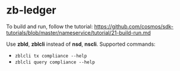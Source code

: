 # zb-ledger

To build and run, follow the tutorial: https://github.com/cosmos/sdk-tutorials/blob/master/nameservice/tutorial/21-build-run.md

Use __zbld__, __zblcli__ instead of __nsd__, __nscli__. Supported commands:

- `zblcli tx compliance --help`
- `zblcli query compliance --help`
